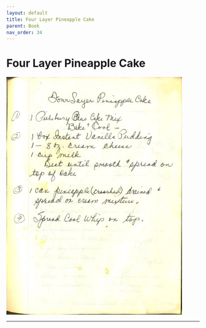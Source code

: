 ```yaml
---
layout: default
title: Four Layer Pineapple Cake
parent: Book
nav_order: 34
---
```


# Four Layer Pineapple Cake
![Four Layer Pineapple Cake](/recipe-images/pages/page-34.jpg)

---
